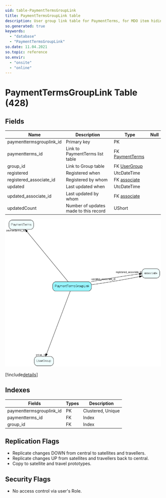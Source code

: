 ```yaml
---
uid: table-PaymentTermsGroupLink
title: PaymentTermsGroupLink table
description: User group link table for PaymentTerms, for MDO item hiding
so.generated: true
keywords:
  - "database"
  - "PaymentTermsGroupLink"
so.date: 11.04.2021
so.topic: reference
so.envir:
  - "onsite"
  - "online"
---
```


# PaymentTermsGroupLink Table (428)

## Fields

| Name | Description | Type | Null |
|------|-------------|------|:----:|
|paymenttermsgrouplink\_id|Primary key|PK| |
|paymentterms\_id|Link to PaymentTerms list table|FK [PaymentTerms](paymentterms.md)| |
|group\_id|Link to Group table|FK [UserGroup](usergroup.md)| |
|registered|Registered when|UtcDateTime| |
|registered\_associate\_id|Registered by whom|FK [associate](associate.md)| |
|updated|Last updated when|UtcDateTime| |
|updated\_associate\_id|Last updated by whom|FK [associate](associate.md)| |
|updatedCount|Number of updates made to this record|UShort| |


![PaymentTermsGroupLink table relationship diagram](./media/PaymentTermsGroupLink.png)

[!include[details](./includes/paymenttermsgrouplink.md)]

## Indexes

| Fields | Types | Description |
|--------|-------|-------------|
|paymenttermsgrouplink\_id |PK |Clustered, Unique |
|paymentterms\_id |FK |Index |
|group\_id |FK |Index |

## Replication Flags

* Replicate changes DOWN from central to satellites and travellers.
* Replicate changes UP from satellites and travellers back to central.
* Copy to satellite and travel prototypes.

## Security Flags

* No access control via user's Role.


